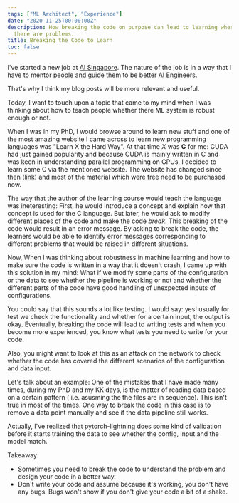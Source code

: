 ```yaml
---
tags: ["ML Architect", "Experience"]
date: "2020-11-25T00:00:00Z"
description: How breaking the code on purpose can lead to learning where in the code
  there are problems.
title: Breaking the Code to Learn
toc: false
---
```



I've started a new job at [AI Singapore](https://www.aisingapore.org). The nature of the job is in a way that I have to mentor people and guide them to be better AI Engineers.

That's why I think my blog posts will be more relevant and useful.

Today, I want to touch upon a topic that came to my mind when I was thinking about how to teach people whether there ML system is robust enough or not.

When I was in my PhD, I would browse around to learn new stuff and one of the most amazing website I came across to learn new programming languages was "Learn X the Hard Way". At that time *X* was **C** for me: CUDA had just gained popularity and because CUDA is mainly written in C and was keen in understanding parallel programming on GPUs, I decided to learn some C via the mentioned website. The website has changed since then ([link](https://learncodethehardway.org/)) and most of the material which were free need to be purchased now.

The way that the author of the learning course would teach the language was ineteresting: First, he would introduce a concept and explain how that concept is used for the C language. But later, he would ask to modify different places of the code and make the code *break*. This breaking of the code would result in an error message. By asking to break the code, the learners would be able to identify  error messages corresponding to different problems that would be raised in different situations.

Now, When I was thinking about robustness in machine learning and how to make sure the code is written in a way that it doesn't crash, I came up with this solution in my mind: What if we modify some parts of the configuration or the data to see whether the pipeline is working or not and whether the different parts of the code have good handling of unexpected inputs of configurations.

You could say that this sounds a lot like testing. I would say: yes! usually for test we check the functionality and whether for a certain input, the output is okay. Eventually, breaking the code will lead to writing tests and when you become more experienced, you know what tests you need to write for your code.

Also, you might want to look at this as an attack on the network to check whether the code has covered the different scenarios of the configuration and data input.

Let's talk about an example: One of the mistakes that I have made many times, during my PhD and my KK days, is the matter of reading data based on a certain pattern ( i.e. asusming the the files are in sequence). This isn't true in most of the times. One way to break the code in this case is to remove a data point manually and see if the data pipeline still works.

Actually, I've realized that pytorch-lightning does some kind of validation before it starts training the data to see whether the config, input and the model match.

Takeaway:

* Sometimes you need to break the code to understand the problem and design your code in a better way.
* Don't write your code and assume because it's working, you don't have any bugs. Bugs won't show if you don't give your code a bit of a shake.
